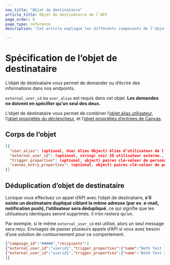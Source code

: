 ```yaml
---
nav_title: "Objet de destinataire"
article_title: Objet de destinataire de l’API
page_order: 9
page_type: reference
description: "Cet article explique les différents composants de l’objet de destinataire Braze."

---
```


# Spécification de l’objet de destinataire

L’objet de destinataire vous permet de demander ou d’écrire des informations dans nos endpoints.

`external_user_id` ou `user_alias` est requis dans cet objet. **Les demandes ne doivent en spécifier qu’un seul des deux.**

L’objet de destinataire vous permet de combiner l’[objet alias utilisateur]({{site.baseurl}}/api/objects_filters/user_alias_object/), l’[objet propriétés du déclencheur]({{site.baseurl}}/api/objects_filters/trigger_properties_object/), et l’[objet propriétés d’entrées de Canvas]({{site.baseurl}}/api/objects_filters/canvas_entry_properties_object/).

## Corps de l’objet

```json
[{
  "user_alias": (optional, User Alias Object) Alias d’utilisateur de l’utilisateur qui doit recevoir le message,
  "external_user_id": (optional, string) voir ID utilisateur externe.,
  "trigger_properties": (optional, object) paires clé-valeur de personnalisation pour cet utilisateur lors de l’envoi d’une campagne ou d’un message ; voir propriétés du déclencheur,
  "canvas_entry_properties": (optional, object) paires clé-valeur de personnalisation pour cet utilisateur lors du déclenchement d’un Canvas ; voir propriétés de l’entrée Canvas
}]
```

## Déduplication d’objet de destinataire

Lorsque vous effectuez un appel d’API avec l’objet de destinataire, **s’il existe un destinataire dupliqué ciblant la même adresse (par ex. e-mail, notification push), l’utilisateur sera dédupliqué**, ce qui signifie que les utilisateurs identiques seront supprimés. Il n’en restera qu’un. 

Par exemple, si le même `external_user_id` est utilisé, alors un seul message sera reçu. Envisagez de passer plusieurs appels d’API si vous avez besoin d’une solution de contournement pour ce comportement.

```json
{"campaign_id":"#####","recipients":[
{"external_user_id":"userid1","trigger_properties":{"name":"Beth Test 1"}},
{"external_user_id":"userid1","trigger_properties":{"name":"Beth Test 2"}} 
]}
```